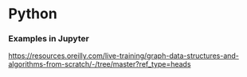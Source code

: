 # Python

### Examples in Jupyter

https://resources.oreilly.com/live-training/graph-data-structures-and-algorithms-from-scratch/-/tree/master?ref_type=heads
